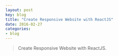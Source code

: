 ```yaml
---
layout: post
key: blog
title: "Create Responsive Website with ReactJS"
date: 2016-02-27
categories:
- blog
---
```


> Create Responsive Website with ReactJS.
